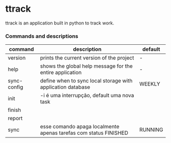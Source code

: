 # ttrack
ttrack is an application built in python to track work.

### Commands and descriptions

| command     | description                                                      | default |
|-------------|------------------------------------------------------------------|---------|
| version     | prints the current version of the project                        | -       |
| help        | shows the global help message for the entire application         | -       |
| sync-config | define when to sync local storage with application database      | WEEKLY  |
| init        | -i é uma interrupção, default uma nova task                      |         |
| finish      |                                                                  |         |
| report      |                                                                  |         |
| sync        | esse comando apaga localmente apenas tarefas com status FINISHED | RUNNING |
